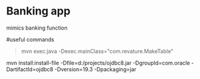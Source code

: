 # Banking app
mimics banking function 

#useful commands

>mvn exec:java -Dexec.mainClass="com.revature.MakeTable"

 mvn install:install-file -Dfile=d:/projects/ojdbc8.jar -DgroupId=com.oracle -DartifactId=ojdbc8 -Dversion=19.3 -Dpackaging=jar
 